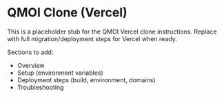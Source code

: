 # QMOI Clone (Vercel)

This is a placeholder stub for the QMOI Vercel clone instructions. Replace with full migration/deployment steps for Vercel when ready.

Sections to add:
- Overview
- Setup (environment variables)
- Deployment steps (build, environment, domains)
- Troubleshooting
